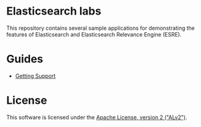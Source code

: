 # Elasticsearch labs

This repository contains several sample applications for demonstrating the features of Elasticsearch and Elasticsearch Relevance Engine (ESRE).

# Guides 
- [Getting Support](docs/SUPPORT.md)
  
# License
This software is licensed under the [Apache License, version 2 ("ALv2")](https://github.com/elastic/elasticsearch-labs/blob/main/LICENSE).
